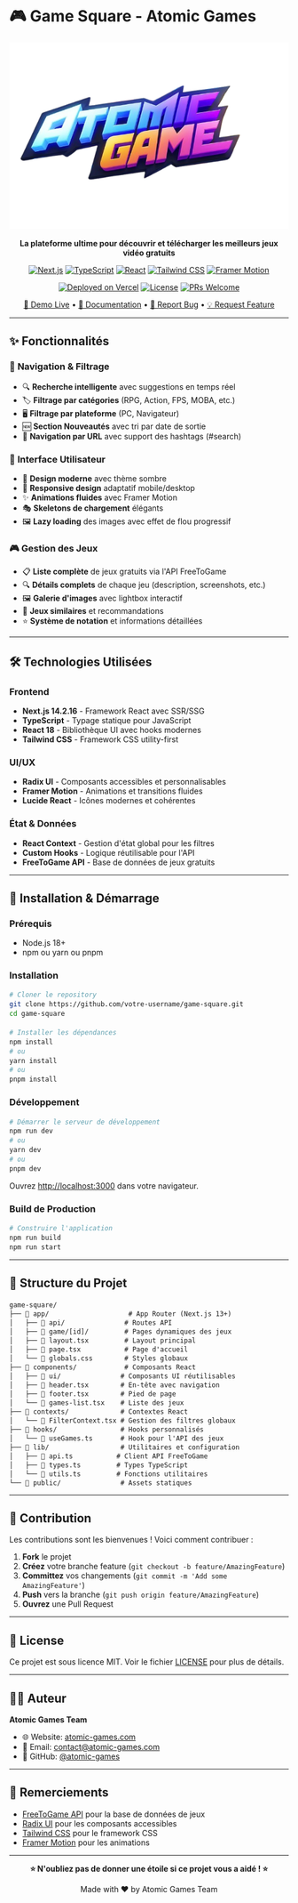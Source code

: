 # 🎮 Game Square - Atomic Games

<div align="center">

![Game Square Logo](public/atomic_games.png)

**La plateforme ultime pour découvrir et télécharger les meilleurs jeux vidéo gratuits**

[![Next.js](https://img.shields.io/badge/Next.js-14.2.16-black?style=for-the-badge&logo=next.js)](https://nextjs.org/)
[![TypeScript](https://img.shields.io/badge/TypeScript-5.0-blue?style=for-the-badge&logo=typescript)](https://www.typescriptlang.org/)
[![React](https://img.shields.io/badge/React-18-61DAFB?style=for-the-badge&logo=react)](https://reactjs.org/)
[![Tailwind CSS](https://img.shields.io/badge/Tailwind_CSS-3.4-38B2AC?style=for-the-badge&logo=tailwind-css)](https://tailwindcss.com/)
[![Framer Motion](https://img.shields.io/badge/Framer_Motion-11.0-FF0055?style=for-the-badge&logo=framer)](https://www.framer.com/motion/)

[![Deployed on Vercel](https://img.shields.io/badge/Deployed%20on-Vercel-black?style=for-the-badge&logo=vercel)](https://vercel.com/)
[![License](https://img.shields.io/badge/License-MIT-green?style=for-the-badge)](LICENSE)
[![PRs Welcome](https://img.shields.io/badge/PRs-welcome-brightgreen?style=for-the-badge)](CONTRIBUTING.md)

[🚀 Demo Live](#) • [📖 Documentation](#) • [🐛 Report Bug](#) • [💡 Request Feature](#)

</div>

---

## ✨ Fonctionnalités

### 🎯 **Navigation & Filtrage**
- 🔍 **Recherche intelligente** avec suggestions en temps réel
- 🏷️ **Filtrage par catégories** (RPG, Action, FPS, MOBA, etc.)
- 🖥️ **Filtrage par plateforme** (PC, Navigateur)
- 🆕 **Section Nouveautés** avec tri par date de sortie
- 🔗 **Navigation par URL** avec support des hashtags (#search)

### 🎨 **Interface Utilisateur**
- 🌙 **Design moderne** avec thème sombre
- 📱 **Responsive design** adaptatif mobile/desktop
- ✨ **Animations fluides** avec Framer Motion
- 🎭 **Skeletons de chargement** élégants
- 🖼️ **Lazy loading** des images avec effet de flou progressif

### 🎮 **Gestion des Jeux**
- 📋 **Liste complète** de jeux gratuits via l'API FreeToGame
- 🔍 **Détails complets** de chaque jeu (description, screenshots, etc.)
- 🖼️ **Galerie d'images** avec lightbox interactif
- 🎯 **Jeux similaires** et recommandations
- ⭐ **Système de notation** et informations détaillées

---

## 🛠️ Technologies Utilisées

### **Frontend**
- **Next.js 14.2.16** - Framework React avec SSR/SSG
- **TypeScript** - Typage statique pour JavaScript
- **React 18** - Bibliothèque UI avec hooks modernes
- **Tailwind CSS** - Framework CSS utility-first

### **UI/UX**
- **Radix UI** - Composants accessibles et personnalisables
- **Framer Motion** - Animations et transitions fluides
- **Lucide React** - Icônes modernes et cohérentes

### **État & Données**
- **React Context** - Gestion d'état global pour les filtres
- **Custom Hooks** - Logique réutilisable pour l'API
- **FreeToGame API** - Base de données de jeux gratuits

---

## 🚀 Installation & Démarrage

### **Prérequis**
- Node.js 18+ 
- npm ou yarn ou pnpm

### **Installation**

```bash
# Cloner le repository
git clone https://github.com/votre-username/game-square.git
cd game-square

# Installer les dépendances
npm install
# ou
yarn install
# ou
pnpm install
```

### **Développement**

```bash
# Démarrer le serveur de développement
npm run dev
# ou
yarn dev
# ou
pnpm dev
```

Ouvrez [http://localhost:3000](http://localhost:3000) dans votre navigateur.

### **Build de Production**

```bash
# Construire l'application
npm run build
npm run start
```

---

## 📁 Structure du Projet

```
game-square/
├── 📁 app/                    # App Router (Next.js 13+)
│   ├── 📁 api/               # Routes API
│   ├── 📁 game/[id]/         # Pages dynamiques des jeux
│   ├── 📄 layout.tsx         # Layout principal
│   ├── 📄 page.tsx           # Page d'accueil
│   └── 📄 globals.css        # Styles globaux
├── 📁 components/            # Composants React
│   ├── 📁 ui/               # Composants UI réutilisables
│   ├── 📄 header.tsx        # En-tête avec navigation
│   ├── 📄 footer.tsx        # Pied de page
│   └── 📄 games-list.tsx    # Liste des jeux
├── 📁 contexts/             # Contextes React
│   └── 📄 FilterContext.tsx # Gestion des filtres globaux
├── 📁 hooks/                # Hooks personnalisés
│   └── 📄 useGames.ts       # Hook pour l'API des jeux
├── 📁 lib/                  # Utilitaires et configuration
│   ├── 📄 api.ts           # Client API FreeToGame
│   ├── 📄 types.ts         # Types TypeScript
│   └── 📄 utils.ts         # Fonctions utilitaires
└── 📁 public/               # Assets statiques
```

---

## 🤝 Contribution

Les contributions sont les bienvenues ! Voici comment contribuer :

1. **Fork** le projet
2. **Créez** votre branche feature (`git checkout -b feature/AmazingFeature`)
3. **Committez** vos changements (`git commit -m 'Add some AmazingFeature'`)
4. **Push** vers la branche (`git push origin feature/AmazingFeature`)
5. **Ouvrez** une Pull Request

---

## 📄 License

Ce projet est sous licence MIT. Voir le fichier [LICENSE](LICENSE) pour plus de détails.

---

## 👨‍💻 Auteur

**Atomic Games Team**

- 🌐 Website: [atomic-games.com](#)
- 📧 Email: contact@atomic-games.com
- 🐙 GitHub: [@atomic-games](#)

---

## 🙏 Remerciements

- [FreeToGame API](https://www.freetogame.com/api-doc) pour la base de données de jeux
- [Radix UI](https://www.radix-ui.com/) pour les composants accessibles
- [Tailwind CSS](https://tailwindcss.com/) pour le framework CSS
- [Framer Motion](https://www.framer.com/motion/) pour les animations

---

<div align="center">

**⭐ N'oubliez pas de donner une étoile si ce projet vous a aidé ! ⭐**

Made with ❤️ by Atomic Games Team

</div>